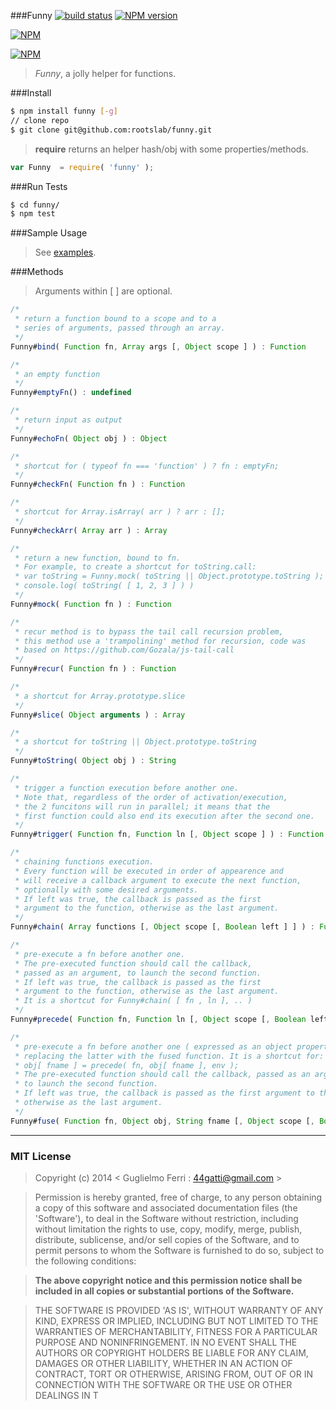 ###Funny
[![build status](https://secure.travis-ci.org/rootslab/funny.png?branch=master)](http://travis-ci.org/rootslab/funny) 
[![NPM version](https://badge.fury.io/js/funny.png)](http://badge.fury.io/js/funny)

[![NPM](https://nodei.co/npm/funny.png?downloads=true&stars=true)](https://nodei.co/npm/funny/)

[![NPM](https://nodei.co/npm-dl/funny.png)](https://nodei.co/npm/funny/)

> _Funny_, a jolly helper for functions.

###Install

```bash
$ npm install funny [-g]
// clone repo
$ git clone git@github.com:rootslab/funny.git
```

> __require__ returns an helper hash/obj with some properties/methods.

```javascript
var Funny  = require( 'funny' );
```

###Run Tests

```bash
$ cd funny/
$ npm test
```

###Sample Usage

> See [examples](example/).


###Methods

> Arguments within [ ] are optional.

```javascript
/*
 * return a function bound to a scope and to a
 * series of arguments, passed through an array.
 */
Funny#bind( Function fn, Array args [, Object scope ] ) : Function

/*
 * an empty function
 */
Funny#emptyFn() : undefined

/*
 * return input as output
 */
Funny#echoFn( Object obj ) : Object

/*
 * shortcut for ( typeof fn === 'function' ) ? fn : emptyFn;
 */
Funny#checkFn( Function fn ) : Function

/*
 * shortcut for Array.isArray( arr ) ? arr : [];
 */
Funny#checkArr( Array arr ) : Array

/*
 * return a new function, bound to fn.
 * For example, to create a shortcut for toString.call:
 * var toString = Funny.mock( toString || Object.prototype.toString );
 * console.log( toString( [ 1, 2, 3 ] ) )
 */
Funny#mock( Function fn ) : Function

/* 
 * recur method is to bypass the tail call recursion problem,
 * this method use a 'trampolining' method for recursion, code was
 * based on https://github.com/Gozala/js-tail-call
 */
Funny#recur( Function fn ) : Function

/*
 * a shortcut for Array.prototype.slice
 */
Funny#slice( Object arguments ) : Array

/*
 * a shortcut for toString || Object.prototype.toString
 */
Funny#toString( Object obj ) : String

/*
 * trigger a function execution before another one.
 * Note that, regardless of the order of activation/execution,
 * the 2 funcitons will run in parallel; it means that the
 * first function could also end its execution after the second one.
 */
Funny#trigger( Function fn, Function ln [, Object scope ] ) : Function

/*
 * chaining functions execution.
 * Every function will be executed in order of appearence and
 * will receive a callback argument to execute the next function,
 * optionally with some desired arguments. 
 * If left was true, the callback is passed as the first
 * argument to the function, otherwise as the last argument.
 */
Funny#chain( Array functions [, Object scope [, Boolean left ] ] ) : Function

/*
 * pre-execute a fn before another one.
 * The pre-executed function should call the callback,
 * passed as an argument, to launch the second function.
 * If left was true, the callback is passed as the first
 * argument to the function, otherwise as the last argument.
 * It is a shortcut for Funny#chain( [ fn , ln ], .. )
 */
Funny#precede( Function fn, Function ln [, Object scope [, Boolean left ] ] ) : Function

/*
 * pre-execute a fn before another one ( expressed as an object property ),
 * replacing the latter with the fused function. It is a shortcut for:
 * obj[ fname ] = precede( fn, obj[ fname ], env );
 * The pre-executed function should call the callback, passed as an argument,
 * to launch the second function.
 * If left was true, the callback is passed as the first argument to the function,
 * otherwise as the last argument.
 */
Funny#fuse( Function fn, Object obj, String fname [, Object scope [, Boolean left ] ] ) : Function

```

------------------------------------------------------------------------


### MIT License

> Copyright (c) 2014 &lt; Guglielmo Ferri : 44gatti@gmail.com &gt;

> Permission is hereby granted, free of charge, to any person obtaining
> a copy of this software and associated documentation files (the
> 'Software'), to deal in the Software without restriction, including
> without limitation the rights to use, copy, modify, merge, publish,
> distribute, sublicense, and/or sell copies of the Software, and to
> permit persons to whom the Software is furnished to do so, subject to
> the following conditions:

> __The above copyright notice and this permission notice shall be
> included in all copies or substantial portions of the Software.__

> THE SOFTWARE IS PROVIDED 'AS IS', WITHOUT WARRANTY OF ANY KIND,
> EXPRESS OR IMPLIED, INCLUDING BUT NOT LIMITED TO THE WARRANTIES OF
> MERCHANTABILITY, FITNESS FOR A PARTICULAR PURPOSE AND NONINFRINGEMENT.
> IN NO EVENT SHALL THE AUTHORS OR COPYRIGHT HOLDERS BE LIABLE FOR ANY
> CLAIM, DAMAGES OR OTHER LIABILITY, WHETHER IN AN ACTION OF CONTRACT,
> TORT OR OTHERWISE, ARISING FROM, OUT OF OR IN CONNECTION WITH THE
> SOFTWARE OR THE USE OR OTHER DEALINGS IN T